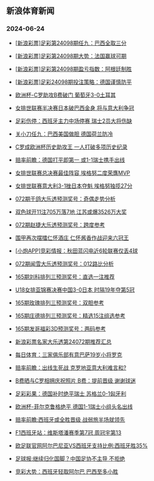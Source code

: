 ## 新浪体育新闻 
### 2024-06-24

+ [[新浪彩票]足彩第24098期任九：巴西全取三分](https://sports.sina.com.cn/l/2024-06-23/doc-inazsqku3504723.shtml)

+ [[新浪彩票]足彩第24098期大势：法国赢球可期](https://sports.sina.com.cn/l/2024-06-23/doc-inazsqku3504035.shtml)

+ [[新浪彩票]足彩第24098期盈亏指数：阿根廷制胜](https://sports.sina.com.cn/l/2024-06-23/doc-inazsqkp1894255.shtml)

+ [[新浪彩票]足彩24098期投注策略：德国谨慎防平](https://sports.sina.com.cn/l/2024-06-23/doc-inazsqkp1893513.shtml)

+ [欧洲杯-C罗助攻B费破门 葡萄牙3-0土耳其](https://sports.sina.com.cn/g/pl/2024-06-23/doc-inazsqkp1903847.shtml)

+ [女排世联赛半决赛日本破巴西金身 将与意大利争冠](https://sports.sina.com.cn/others/volleyball/2024-06-22/doc-inazrtfe3921041.shtml)

+ [足彩伤停：西班牙主力中场停赛 瑞士2员大将伤缺](https://sports.sina.com.cn/l/2024-06-23/doc-inazsuss3412989.shtml)

+ [关小刀任九：巴西美国做胆 德国荷兰防冷](https://sports.sina.com.cn/l/2024-06-23/doc-inaztmqc1520879.shtml)

+ [C罗成欧洲杯历史助攻王 一人打破多项历史纪录](https://sports.sina.com.cn/global/europe/2024-06-23/doc-inazsqkp1922322.shtml)

+ [赔率前瞻：德国打平即第一 或1-1瑞士携手出线](https://sports.sina.com.cn/l/2024-06-23/doc-inazsqku3507565.shtml)

+ [女排世联赛总决赛最佳阵容 埃格努二度荣膺MVP](https://sports.sina.com.cn/others/volleyball/2024-06-23/doc-inazuamv1230415.shtml)

+ [女排世联赛意大利3-1挫日本夺魁 埃格努独揽27分](https://sports.sina.com.cn/others/volleyball/2024-06-23/doc-inazuana2839438.shtml)

+ [072期于鸽大乐透预测奖号：奇偶走势分析](https://sports.sina.com.cn/l/2024-06-23/doc-inazsuss3432517.shtml)

+ [双色球开11注705万落7地 江苏或爆3526万大奖](https://sports.sina.com.cn/l/2024-06-23/doc-inaztwcx1351221.shtml)

+ [072期赵捷大乐透预测奖号：跨度参考](https://sports.sina.com.cn/l/2024-06-23/doc-inazsuss3432212.shtml)

+ [围甲再次摆擂仁怀酒庄 仁怀酱香作战迎来六冠王](https://sports.sina.com.cn/go/2024-06-23/doc-inazsusm1802864.shtml)

+ [[小炮APP]竞彩情报：秋田蓝闪电近6轮联赛仅丢4球](https://sports.sina.com.cn/l/2024-06-23/doc-inazsqkp1921877.shtml)

+ [072期闻雪大乐透预测奖号：012路比分析](https://sports.sina.com.cn/l/2024-06-23/doc-inazsuss3432375.shtml)

+ [165期刘科排列三预测奖号：直选一注推荐](https://sports.sina.com.cn/l/2024-06-23/doc-inazsuss3442795.shtml)

+ [U18女排亚锦赛决赛中国3-0日本 时隔19年夺第5冠](https://sports.sina.com.cn/others/volleyball/2024-06-23/doc-inaztrvz1450425.shtml)

+ [165期玫瑰排列三预测奖号：双胆参考](https://sports.sina.com.cn/l/2024-06-23/doc-inazsuss3441132.shtml)

+ [165期庄德排列三预测奖号：精选15注组选参考](https://sports.sina.com.cn/l/2024-06-23/doc-inazsusm1830001.shtml)

+ [165期发哥福彩3D预测奖号：两码参考](https://sports.sina.com.cn/l/2024-06-23/doc-inazsuss3439325.shtml)

+ [新浪彩票名家大乐透第24072期推荐汇总](https://sports.sina.com.cn/l/2024-06-23/doc-inazsuss3419787.shtml)

+ [每日体育：三家俱乐部有意巴萨19岁小将罗克](https://sports.sina.com.cn/g/laliga/2024-06-23/doc-inazsusm1797169.shtml)

+ [赔率前瞻：出线生死战 克罗地亚意大利难言和?](https://sports.sina.com.cn/l/2024-06-24/doc-inazutip0922550.shtml)

+ [B费晒与C罗相拥庆祝照片 B费：提前晋级 谢谢球迷](https://sports.sina.com.cn/global/europe/2024-06-23/doc-inazsqkp1924209.shtml)

+ [足彩彩果：德国补时绝平瑞士 苏格兰0-1匈牙利](https://sports.sina.com.cn/l/2024-06-24/doc-inazutip0926132.shtml)

+ [欧洲杯-菲尔克鲁格绝平 德国1-1瑞士小组头名出线](https://sports.sina.com.cn/global/germany/2024-06-24/doc-inazutip0950256.shtml)

+ [赔率前瞻:西班牙或全胜晋级 战弱旅半场就领先](https://sports.sina.com.cn/l/2024-06-24/doc-inazutiu2533925.shtml)

+ [F1西班牙站：维斯塔潘赛季第7冠 周冠宇第13](https://sports.sina.com.cn/motorracing/f1/newsall/2024-06-23/doc-inaztwcx1346041.shtml)

+ [欧足联官网阿尔巴尼亚VS西班牙支持比例:西班牙胜35%](https://sports.sina.com.cn/l/2024-06-24/doc-inaztfhn3230188.shtml)

+ [足球报:继续归化国脚？中国足协不主导 不拒绝](https://sports.sina.com.cn/china/2024-06-24/doc-inazuxrs2482712.shtml)

+ [竞彩大势：西班牙轻取阿尔巴 巴西至多小胜](https://sports.sina.com.cn/l/2024-06-24/doc-inazutip0931860.shtml)

